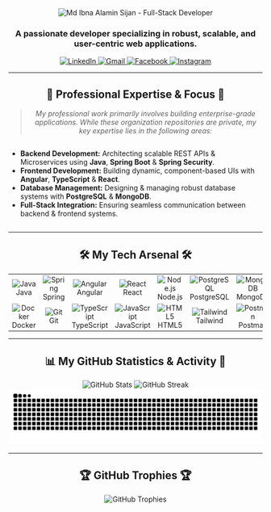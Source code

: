 <!-- 
  FINAL & BEST VERSION 2.0
  This profile features a custom-made, glitch-effect animated GIF banner.
  It is designed to give a modern, techy, and professional feel.
-->

<!-- 1. Custom Glitch-Effect Animated GIF Banner -->
<div align="center">
  <img src="https://i.ibb.co/L5hVpnq/Sijan-Glitch-Banner.gif" alt="Md Ibna Alamin Sijan - Full-Stack Developer"/>
</div>

<!-- 2. Introduction & Social Links -->
<div align="center" style="margin-top: 15px;">
  <h3 align="center">A passionate developer specializing in robust, scalable, and user-centric web applications.</h3>
</div>

<div align="center" style="margin-top: 10px;">
  <a href="https://linkedin.com/in/alamin-sijun-9783a52a4" target="_blank">
    <img src="https://img.shields.io/badge/LinkedIn-0077B5?style=for-the-badge&logo=linkedin&logoColor=white" alt="LinkedIn"/>
  </a>
  <a href="mailto:ibnaalamin00@gmail.com">
    <img src="https://img.shields.io/badge/Gmail-D14836?style=for-the-badge&logo=gmail&logoColor=white" alt="Gmail"/>
  </a>
  <a href="https://fb.com/ibna.alamin" target="_blank">
    <img src="https://img.shields.io/badge/Facebook-1877F2?style=for-the-badge&logo=facebook&logoColor=white" alt="Facebook"/>
  </a>
  <a href="https://instagram.com/ibna_alamin" target="_blank">
    <img src="https://img.shields.io/badge/Instagram-E4405F?style=for-the-badge&logo=instagram&logoColor=white" alt="Instagram"/>
  </a>
</div>

---

<!-- 3. Professional Expertise & Focus -->
<h2 align="center">💼 Professional Expertise & Focus 💼</h2>
<div align="center">
  <blockquote>
    <p><em>My professional work primarily involves building enterprise-grade applications. While these organization repositories are private, my key expertise lies in the following areas:</em></p>
  </blockquote>
  <ul align="left" style="display: inline-block; text-align: left;">
    <li><strong>Backend Development:</strong> Architecting scalable REST APIs & Microservices using <strong>Java</strong>, <strong>Spring Boot</strong> & <strong>Spring Security</strong>.</li>
    <li><strong>Frontend Development:</strong> Building dynamic, component-based UIs with <strong>Angular</strong>, <strong>TypeScript</strong> & <strong>React</strong>.</li>
    <li><strong>Database Management:</strong> Designing & managing robust database systems with <strong>PostgreSQL</strong> & <strong>MongoDB</strong>.</li>
    <li><strong>Full-Stack Integration:</strong> Ensuring seamless communication between backend & frontend systems.</li>
  </ul>
</div>

---

<!-- 4. My Tech Arsenal -->
<h2 align="center">🛠 My Tech Arsenal 🛠</h2>
<div align="center">
  <table>
    <tr>
      <td align="center" width="96"><img src="https://cdn.jsdelivr.net/gh/devicons/devicon/icons/java/java-original-wordmark.svg" width="48" height="48" alt="Java" /><br>Java</td>
      <td align="center" width="96"><img src="https://cdn.jsdelivr.net/gh/devicons/devicon/icons/spring/spring-original-wordmark.svg" width="48" height="48" alt="Spring" /><br>Spring</td>
      <td align="center" width="96"><img src="https://cdn.jsdelivr.net/gh/devicons/devicon/icons/angularjs/angularjs-original.svg" width="48" height="48" alt="Angular" /><br>Angular</td>
      <td align="center" width="96"><img src="https://cdn.jsdelivr.net/gh/devicons/devicon/icons/react/react-original-wordmark.svg" width="48" height="48" alt="React" /><br>React</td>
      <td align="center" width="96"><img src="https://cdn.jsdelivr.net/gh/devicons/devicon/icons/nodejs/nodejs-original-wordmark.svg" width="48" height="48" alt="Node.js" /><br>Node.js</td>
      <td align="center" width="96"><img src="https://cdn.jsdelivr.net/gh/devicons/devicon/icons/postgresql/postgresql-original-wordmark.svg" width="48" height="48" alt="PostgreSQL" /><br>PostgreSQL</td>
      <td align="center" width="96"><img src="https://cdn.jsdelivr.net/gh/devicons/devicon/icons/mongodb/mongodb-original-wordmark.svg" width="48" height="48" alt="MongoDB" /><br>MongoDB</td>
    </tr>
    <tr>
      <td align="center" width="96"><img src="https://cdn.jsdelivr.net/gh/devicons/devicon/icons/docker/docker-original-wordmark.svg" width="48" height="48" alt="Docker" /><br>Docker</td>
      <td align="center" width="96"><img src="https://cdn.jsdelivr.net/gh/devicons/devicon/icons/git/git-original-wordmark.svg" width="48" height="48" alt="Git" /><br>Git</td>
      <td align="center" width="96"><img src="https://cdn.jsdelivr.net/gh/devicons/devicon/icons/typescript/typescript-plain.svg" width="48" height="48" alt="TypeScript" /><br>TypeScript</td>
      <td align="center" width="96"><img src="https://cdn.jsdelivr.net/gh/devicons/devicon/icons/javascript/javascript-plain.svg" width="48" height="48" alt="JavaScript" /><br>JavaScript</td>
      <td align="center" width="96"><img src="https://cdn.jsdelivr.net/gh/devicons/devicon/icons/html5/html5-original-wordmark.svg" width="48" height="48" alt="HTML5" /><br>HTML5</td>
      <td align="center" width="96"><img src="https://cdn.jsdelivr.net/gh/devicons/devicon/icons/tailwindcss/tailwindcss-original-wordmark.svg" width="48" height="48" alt="Tailwind" /><br>Tailwind</td>
      <td align="center" width="96"><img src="https://cdn.jsdelivr.net/gh/devicons/devicon/icons/postman/postman-original.svg" width="48" height="48" alt="Postman" /><br>Postman</td>
    </tr>
  </table>
</div>

---

<!-- 5. GitHub Stats & Snake -->
<h2 align="center">📊 My GitHub Statistics & Activity 🐍</h2>
<div align="center">
    <img src="https://github-readme-stats.vercel.app/api?username=alaminone&show_icons=true&theme=tokyonight&hide_border=true&count_private=true&include_all_commits=true&cache_seconds=3600" alt="GitHub Stats" />
    <img src="https://github-readme-streak-stats.herokuapp.com/?user=alaminone&theme=tokyonight&hide_border=true" alt="GitHub Streak" />
    <br>
    <img src="https://raw.githubusercontent.com/alaminone/alaminone/output/github-contribution-grid-snake.svg" alt="Contribution Snake"/>
</div>

---

<!-- 6. GitHub Trophies -->
<h2 align="center">🏆 GitHub Trophies 🏆</h2>
<div align="center">
  <img src="https://github-profile-trophy.vercel.app/?username=alaminone&theme=tokyonight&no-frame=true&no-bg=true&margin-w=15&margin-h=15&column=7" alt="GitHub Trophies" />
</div>

